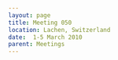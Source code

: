 ```yaml
---
layout: page
title: Meeting 050
location: Lachen, Switzerland
date:  1-5 March 2010
parent: Meetings
---
```

